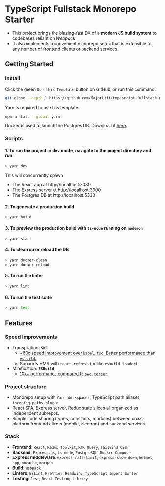 # TypeScript Fullstack Monorepo Starter

- This project brings the blazing-fast DX of a **modern JS build system** to codebases reliant on *Webpack*. 
- It also implements a convenient monorepo setup that is extensible to any number of frontend clients or backend services.

## Getting Started 

### Install

Click the green `Use this Template` button on GitHub, or run this command.

```bash
git clone --depth 1 https://github.com/MajorLift/typescript-fullstack-monorepo-starter
```

Yarn is required to use this template.

```bash
npm install --global yarn
```

Docker is used to launch the Postgres DB. Download it [here](https://docs.docker.com/engine/install/).

### Scripts

#### 1. To run the project in dev mode, navigate to the project directory and run:
```bash
> yarn dev
```
This will concurrently spawn
- The React app at http://localhost:8080
- The Express server at http://localhost:3000
- The Postgres DB at http://localhost:5333

#### 2. To generate a production build
```bash
> yarn build
```

#### 3. To preview the production build with `ts-node` running on `nodemon`
```bash
> yarn start
```

#### 4. To clean up or reload the DB
```bash
> yarn docker-clean
> yarn docker-reload
```

#### 5. To run the linter
```bash
> yarn lint
```

#### 6. To run the test suite
```bash
> yarn test
```

## Features

### Speed Improvements
- Transpilation: **`SWC`**
    - [~60x speed improvement over `babel`, `tsc`. Better performance than `esbuild`.](https://swc.rs/docs/benchmarks)
    - Supports HMR with `react-refresh` (unlike `esbuild-loader`).
- Minification: **`ESBuild`**
    - [10x+ performance compared to `swc`, `terser`.](https://github.com/privatenumber/minification-benchmarks)

### Project structure
  - Monorepo setup with `Yarn Workspaces`, TypeScript path aliases, `tsconfig-paths-plugin`
  - React SPA, Express server, Redux state slices all organized as independent subrepos.
  - Simple code sharing (types, constants, modules) between cross-platform frontend clients (mobile, electron) and backend services. 

### Stack 
- **Frontend**: `React`, `Redux Toolkit`, `RTK Query`, `Tailwind CSS`
- **Backend**: `Express.js`, `ts-node`, `PostgreSQL`, `Docker Compose`
- **Express middleware**: `express-rate-limit`, `express-slow-down`, `helmet`, `hpp`, `nocache`, `morgan`
- **Build**: `Webpack`
- **Linters**: `ESLint`, `Prettier`, `Headwind`, `TypeScript Import Sorter`
- **Testing**: `Jest`, `React Testing Library`
